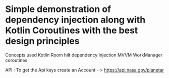 # Simple demonstration of dependency injection along with Kotlin Coroutines with the best design principles

Concepts used
Kotlin
Room
hilt dependency injection
MVVM
WorkManager
coroutines

API : To get the Api keys create an Account - > https://api.nasa.gov/planetar

